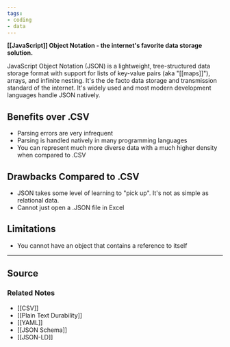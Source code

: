 ```yaml
---
tags:
- coding
- data
---
```

**[[JavaScript]] Object Notation - the internet's favorite data storage solution.**

JavaScript Object Notation (JSON) is a lightweight, tree-structured data storage format with support for lists of key-value pairs (aka "[[maps]]"), arrays, and infinite nesting. It's the de facto data storage and transmission standard of the internet. It's widely used and most modern development languages handle JSON natively. 

## Benefits over .CSV

- Parsing errors are very infrequent
- Parsing is handled natively in many programming languages
- You can represent much more diverse data with a much higher density when compared to .CSV

## Drawbacks Compared to .CSV

- JSON takes some level of learning to "pick up". It's not as simple as relational data.
- Cannot just open a .JSON file in Excel

## Limitations

- You cannot have an object that contains a reference to itself

---

## Source


### Related Notes
- [[CSV]] 
- [[Plain Text Durability]] 
- [[YAML]] 
- [[JSON Schema]] 
- [[JSON-LD]]